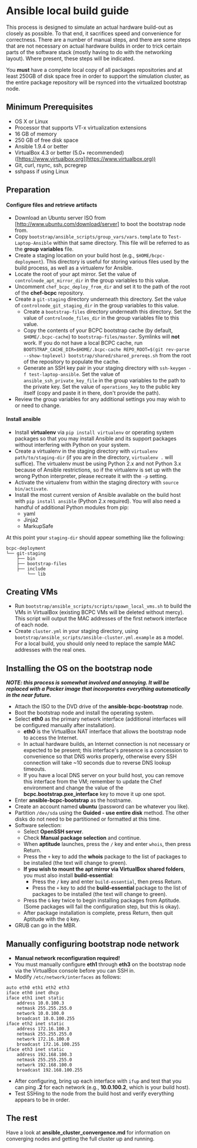 Ansible local build guide
===
This process is designed to simulate an actual hardware build-out as closely as possible. To that end, it sacrifices speed and convenience for correctness. There are a number of manual steps, and there are some steps that are not necessary on actual hardware builds in order to trick certain parts of the software stack (mostly having to do with the networking layout). Where present, these steps will be indicated.

You **must** have a complete local copy of all packages repositories and at least 250GB of disk space free in order to support the simulation cluster, as the entire package repository will be rsynced into the virtualized bootstrap node.

Minimum Prerequisites
---------------------
* OS X or Linux
* Processor that supports VT-x virtualization extensions
* 16 GB of memory
* 250 GB of free disk space
* Ansible 1.9.4 or better
* VirtualBox 4.3 or better (5.0+ recommended) ([https://www.virtualbox.org](https://www.virtualbox.org))
* Git, curl, rsync, ssh, pcregrep
* sshpass if using Linux

Preparation
---
#### Configure files and retrieve artifacts
* Download an Ubuntu server ISO from [http://www.ubuntu.com/download/server] to boot the bootstrap node from.
* Copy `bootstrap/ansible_scripts/group_vars/vars.template` to `Test-Laptop-Ansible` within that same directory. This file will be referred to as the **group variables** file.
* Create a staging location on your build host (e.g., `$HOME/bcpc-deployment`). This directory is useful for storing various files used by the build process, as well as a virtualenv for Ansible.
* Locate the root of your apt mirror. Set the value of `controlnode_apt_mirror_dir` in the group variables to this value.
* Uncomment `chef_bcpc_deploy_from_dir` and set it to the path of the root of the **chef-bcpc** repository.
 * Create a `git-staging` directory underneath this directory. Set the value of `controlnode_git_staging_dir` in the group variables to this value.
     * Create a `bootstrap-files` directory underneath this directory. Set the value of `controlnode_files_dir` in the group variables file to this value.
     * Copy the contents of your BCPC bootstrap cache (by default, `$HOME/.bcpc-cache`) to `bootstrap-files/master`. Symlinks will **not** work. If you do not have a local BCPC cache, run `BOOTSTRAP_CACHE_DIR=$HOME/.bcpc-cache REPO_ROOT=$(git rev-parse --show-toplevel) bootstrap/shared/shared_prereqs.sh` from the root of the repository to populate the cache.
     * Generate an SSH key pair in your staging directory with `ssh-keygen -f test-laptop-ansible`. Set the value of `ansible_ssh_private_key_file` in the group variables to the path to the private key. Set the value of `operations_key` to the public key itself (copy and paste it in there, don't provide the path).
* Review the group variables for any additional settings you may wish to or need to change.

#### Install ansible
* Install **virtualenv** via `pip install virtualenv` or operating system packages so that you may install Ansible and its support packages without interfering with Python on your system.
* Create a virtualenv in the staging directory with `virtualenv path/to/staging-dir` (if you are in the directory, `virtualenv .` will suffice). The virtualenv must be using Python 2.x and not Python 3.x because of Ansible restrictions, so if the virtualenv is set up with the wrong Python interpreter, please recreate it with the `-p` setting.
* Activate the virtualenv from within the staging directory with `source bin/activate`.
* Install the most current version of Ansible available on the build host with `pip install ansible` (Python 2.x required). You will also need a handful of additional Python modules from pip:
  * yaml
  * Jinja2
  * MarkupSafe

At this point your `staging-dir` should appear something like the following:
```
bcpc-deployment
└── git-staging
    ├── bin
    ├── bootstrap-files
    ├── include
	    └── lib
```

Creating VMs
---
* Run `bootstrap/ansible_scripts/scripts/spawn_local_vms.sh` to build the VMs in VirtualBox (existing BCPC VMs will be deleted without mercy). This script will output the MAC addresses of the first network interface of each node.
* Create `cluster.yml` in your staging directory, using `bootstrap/ansible_scripts/ansible-cluster.yml.example` as a model. For a local build, you should only need to replace the sample MAC addresses with the real ones.

Installing the OS on the bootstrap node
---
***NOTE: this process is somewhat involved and annoying. It will be replaced with a Packer image that incorporates everything automatically in the near future.***

* Attach the ISO to the DVD drive of the **ansible-bcpc-bootstrap** node.
* Boot the bootstrap node and install the operating system.
* Select **eth0** as the primary network interface (additional interfaces will be configured manually after installation).
  * **eth0** is the VirtualBox NAT interface that allows the bootstrap node to access the Internet.
  * In actual hardware builds, an Internet connection is not necessary or expected to be present; this interface's presence is a concession to convenience so that DNS works properly, otherwise every SSH connection will take ~10 seconds due to reverse DNS lookup timeouts.
  * If you have a local DNS server on your build host, you can remove this interface from the VM; remember to update the Chef environment and change the value of the **bcpc.bootstrap.pxe_interface** key to move it up one spot.
* Enter **ansible-bcpc-bootstrap** as the hostname.
* Create an account named **ubuntu** (password can be whatever you like).
* Partition `/dev/sda` using the **Guided - use entire disk** method. The other disks do not need to be partitioned or formatted at this time.
* Software selection:
  * Select **OpenSSH server**.
  * Check **Manual package selection** and continue.
  * When **aptitude** launches, press the `/` key and enter `whois`, then press Return.
  * Press the `+` key to add the **whois** package to the list of packages to be installed (the text will change to green).
  * **If you wish to mount the apt mirror via VirtualBox shared folders**, you must also install **build-essential**:
    * Press the `/` key and enter `build-essential`, then press Return.
    * Press the `+` key to add the **build-essential** package to the list of packages to be installed (the text will change to green).
  * Press the `G` key twice to begin installing packages from Aptitude. (Some packages will fail the configuration step, but this is okay).
  * After package installation is complete, press Return, then quit Aptitude with the `Q` key.
* GRUB can go in the MBR.

Manually configuring bootstrap node network
---
* **Manual network reconfiguration required!**
* You must manually configure **eth1** through **eth3** on the bootstrap node via the VirtualBox console before you can SSH in.
* Modify `/etc/network/interfaces` as follows:
```
auto eth0 eth1 eth2 eth3
iface eth0 inet dhcp
iface eth1 inet static
	address 10.0.100.3
	netmask 255.255.255.0
	network 10.0.100.0
	broadcast 10.0.100.255
iface eth2 inet static
	address 172.16.100.3
	netmask 255.255.255.0
	network 172.16.100.0
	broadcast 172.16.100.255
iface eth3 inet static
	address 192.168.100.3
	netmask 255.255.255.0
	network 192.168.100.0
	broadcast 192.168.100.255
```
* After configuring, bring up each interface with `ifup` and test that you can ping **.2** for each network (e.g., **10.0.100.2**, which is your build host).
* Test SSHing to the node from the build host and verify everything appears to be in order.

The rest
---
Have a look at **ansible_cluster_convergence.md** for information on converging nodes and getting the full cluster up and running.
